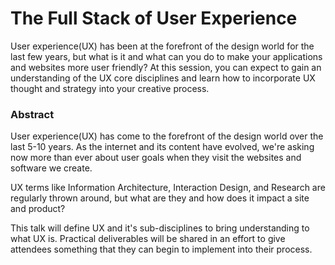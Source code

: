 # The Full Stack of User Experience

User experience(UX) has been at the forefront of the design world for the last
few years, but what is it and what can you do to make your applications and
websites more user friendly? At this session, you can expect to gain an
understanding of the UX core disciplines and learn how to incorporate UX
thought and strategy into your creative process.

### Abstract

User experience(UX) has come to the forefront of the design world over the
last 5-10 years. As the internet and its content have evolved, we're asking
now more than ever about user goals when they visit the websites and software
we create.

UX terms like Information Architecture, Interaction Design, and Research are
regularly thrown around, but what are they and how does it impact a site and
product?

This talk will define UX and it's sub-disciplines to bring understanding to
what UX is. Practical deliverables will be shared in an effort to give
attendees something that they can begin to implement into their process.

